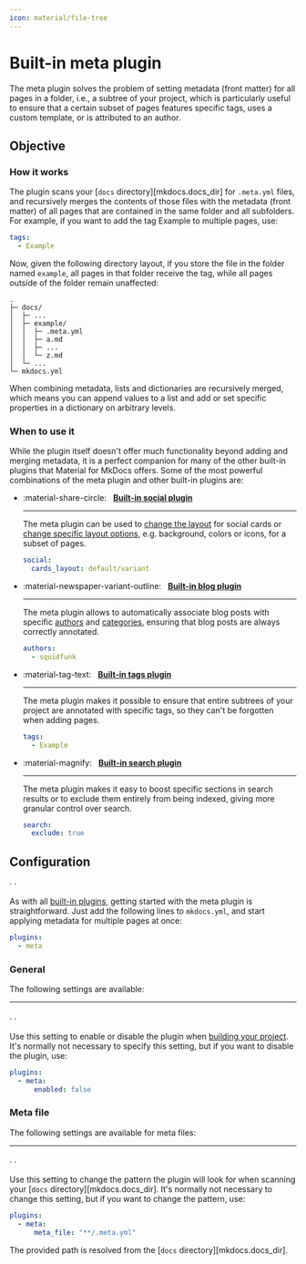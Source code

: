 ```yaml
---
icon: material/file-tree
---
```


# Built-in meta plugin

The meta plugin solves the problem of setting metadata (front matter) for all
pages in a folder, i.e., a subtree of your project, which is particularly useful
to ensure that a certain subset of pages features specific tags, uses a custom
template, or is attributed to an author.

## Objective

### How it works

The plugin scans your [`docs` directory][mkdocs.docs_dir] for `.meta.yml` files,
and recursively merges the contents of those files with the metadata (front
matter) of all pages that are contained in the same folder and all subfolders.
For example, if you want to add the tag <span class="md-tag">Example</span> to
multiple pages, use:

``` yaml title=".meta.yml"
tags:
  - Example
```

Now, given the following directory layout, if you store the file in the folder
named `example`, all pages in that folder receive the tag, while all pages
outside of the folder remain unaffected:

``` { .sh .no-copy hl_lines="4-8" }
.
├─ docs/
│  ├─ ...
│  ├─ example/
│  │  ├─ .meta.yml
│  │  ├─ a.md
│  │  ├─ ...
│  │  └─ z.md
│  └─ ...
└─ mkdocs.yml
```

When combining metadata, lists and dictionaries are recursively merged, which
means you can append values to a list and add or set specific properties in a
dictionary on arbitrary levels.

### When to use it

While the plugin itself doesn't offer much functionality beyond adding and
merging metadata, it is a perfect companion for many of the other built-in
plugins that Material for MkDocs offers. Some of the most powerful combinations
of the meta plugin and other built-in plugins are:

<div class="grid cards" markdown>

-   :material-share-circle: &nbsp; __[Built-in social plugin]__

    ---

    The meta plugin can be used to [change the layout] for social cards or
    [change specific layout options], e.g. background, colors or icons, for a
    subset of pages.

    ``` yaml title=".meta.yml"
    social:
      cards_layout: default/variant
    ```

-   :material-newspaper-variant-outline: &nbsp; __[Built-in blog plugin]__

    ---

    The meta plugin allows to automatically associate blog posts with specific
    [authors] and [categories], ensuring that blog posts are always correctly
    annotated.

    ``` yaml title=".meta.yml"
    authors:
      - squidfunk
    ```

-   :material-tag-text: &nbsp; __[Built-in tags plugin]__

    ---

    The meta plugin makes it possible to ensure that entire subtrees of your
    project are annotated with specific tags, so they can't be forgotten when
    adding pages.

    ``` yaml title=".meta.yml"
    tags:
      - Example
    ```

-   :material-magnify: &nbsp; __[Built-in search plugin]__

    ---

    The meta plugin makes it easy to boost specific sections in search results
    or to exclude them entirely from being indexed, giving more granular control
    over search.

    ``` yaml title=".meta.yml"
    search:
      exclude: true
    ```

</div>

  [Built-in social plugin]: social.md
  [change the layout]: ../setup/setting-up-social-cards.md#changing-the-layout
  [change specific layout options]: ../setup/setting-up-social-cards.md#parametrizing-the-layout

  [Built-in blog plugin]: blog.md
  [authors]: ../setup/setting-up-a-blog.md#adding-authors
  [categories]: ../setup/setting-up-a-blog.md#adding-categories

  [Built-in tags plugin]: tags.md
  [Built-in search plugin]: search.md

## Configuration

<!-- md:sponsors --> ·
<!-- md:version insiders-4.21.0 --> ·
<!-- md:flag plugin [meta] (built-in) -->

As with all [built-in plugins], getting started with the meta plugin is
straightforward. Just add the following lines to `mkdocs.yml`, and start
applying metadata for multiple pages at once:

``` yaml
plugins:
  - meta
```

  [meta]: meta.md
  [built-in plugins]: index.md

### General

The following settings are available:

---

#### <!-- md:setting meta.enabled -->

<!-- md:sponsors --> ·
<!-- md:version insiders-4.38.0 --> ·
<!-- md:default `true` -->

Use this setting to enable or disable the plugin when [building your project].
It's normally not necessary to specify this setting, but if you want to disable
the plugin, use:

``` yaml
plugins:
  - meta:
      enabled: false
```

  [building your project]: ../creating-your-site.md#building-your-site

### Meta file

The following settings are available for meta files:

---

#### <!-- md:setting config.meta_file -->

<!-- md:sponsors --> ·
<!-- md:version insiders-4.21.0 --> ·
<!-- md:default `**/.meta.yml` -->

Use this setting to change the pattern the plugin will look for when scanning
your [`docs` directory][mkdocs.docs_dir]. It's normally not necessary
to change this setting, but if you want to change the pattern, use:

``` yaml
plugins:
  - meta:
      meta_file: "**/.meta.yml"
```

The provided path is resolved from the [`docs` directory][mkdocs.docs_dir].
